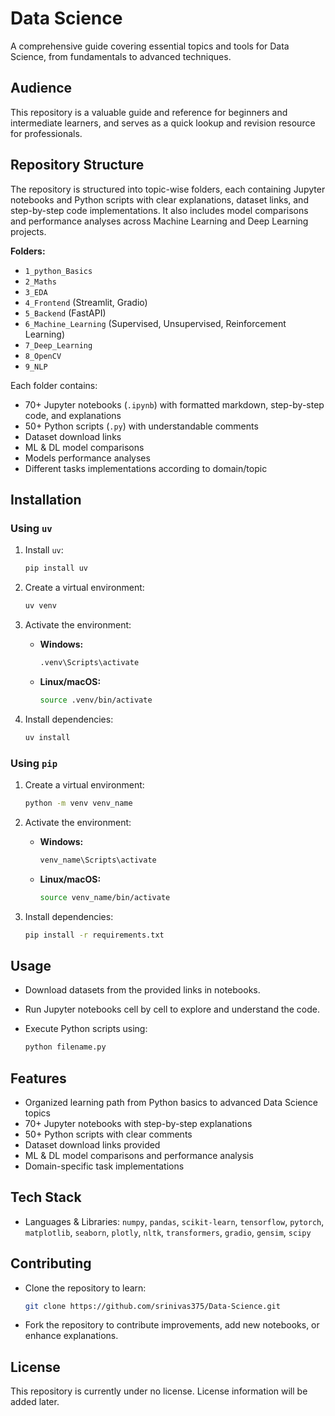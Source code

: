 # Data Science

A comprehensive guide covering essential topics and tools for Data Science, from fundamentals to advanced techniques.

## Audience

This repository is a valuable guide and reference for beginners and intermediate learners, and serves as a quick lookup and revision resource for professionals.

## Repository Structure

The repository is structured into topic-wise folders, each containing Jupyter notebooks and Python scripts with clear explanations, dataset links, and step-by-step code implementations. It also includes model comparisons and performance analyses across Machine Learning and Deep Learning projects.

**Folders:**

* `1_python_Basics`
* `2_Maths`
* `3_EDA`
* `4_Frontend` (Streamlit, Gradio)
* `5_Backend` (FastAPI)
* `6_Machine_Learning` (Supervised, Unsupervised, Reinforcement Learning)
* `7_Deep_Learning`
* `8_OpenCV`
* `9_NLP`

Each folder contains:

* 70+ Jupyter notebooks (`.ipynb`) with formatted markdown, step-by-step code, and explanations
* 50+ Python scripts (`.py`) with understandable comments
* Dataset download links
* ML & DL model comparisons
* Models performance analyses
* Different tasks implementations according to domain/topic

## Installation

### Using `uv`

1. Install `uv`:

   ```bash
   pip install uv
   ```
2. Create a virtual environment:

   ```bash
   uv venv
   ```
3. Activate the environment:

   * **Windows:**

     ```bash
     .venv\Scripts\activate
     ```
   * **Linux/macOS:**

     ```bash
     source .venv/bin/activate
     ```
4. Install dependencies:

   ```bash
   uv install
   ```

### Using `pip`

1. Create a virtual environment:

   ```bash
   python -m venv venv_name
   ```
2. Activate the environment:

   * **Windows:**

     ```bash
     venv_name\Scripts\activate
     ```
   * **Linux/macOS:**

     ```bash
     source venv_name/bin/activate
     ```
3. Install dependencies:

   ```bash
   pip install -r requirements.txt
   ```

## Usage

* Download datasets from the provided links in notebooks.
* Run Jupyter notebooks cell by cell to explore and understand the code.
* Execute Python scripts using:

  ```bash
  python filename.py
  ```

## Features

* Organized learning path from Python basics to advanced Data Science topics
* 70+ Jupyter notebooks with step-by-step explanations
* 50+ Python scripts with clear comments
* Dataset download links provided
* ML & DL model comparisons and performance analysis
* Domain-specific task implementations

## Tech Stack

* Languages & Libraries: `numpy`, `pandas`, `scikit-learn`, `tensorflow`, `pytorch`, `matplotlib`, `seaborn`, `plotly`, `nltk`, `transformers`, `gradio`, `gensim`, `scipy`

## Contributing

* Clone the repository to learn:

  ```bash
  git clone https://github.com/srinivas375/Data-Science.git
  ```
* Fork the repository to contribute improvements, add new notebooks, or enhance explanations.

## License

This repository is currently under no license. License information will be added later.
